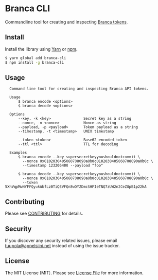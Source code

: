 #  Branca CLI

Commandline tool for creating and inspecting [Branca tokens](https://github.com/tuupola/branca-spec).

## Install

Install the library using [Yarn](https://yarnpkg.com/en/) or [npm](https://www.npmjs.com/).

``` bash
$ yarn global add branca-cli
$ npm install -g branca-cli
```

## Usage

```
  Command line tool for creating and inspecting Branca API tokens.

  Usage
      $ branca encode <options>
      $ branca decode <options>

  Options
      --key, -k <key>               Secret key as a string
      --nonce, -n <nonce>           Nonce as string
      --payload, -p <payload>       Token payload as a string
      --timestamp, -t <timestamp>   UNIX timestamp

      --token <token>               Base62 encoded token
      --ttl <ttl>                   TTL for decoding

  Examples
      $ branca encode --key supersecretkeyyoushouldnotcommit \
        --nonce 0x0102030405060708090a0b0c0102030405060708090a0b0c \
        --timestamp 123206400 --payload "foo"

      $ branca decode --key supersecretkeyyoushouldnotcommit \
        --nonce 0x0102030405060708090a0b0c0102030405060708090a0b0c \
        --token 5XhVqpMwNYFFQyukAbfLz0TiQEVFQn8wDYZDmcSHFIeTNQ7zUW2n2CeZUpB1p22hA
```

## Contributing

Please see [CONTRIBUTING](CONTRIBUTING.md) for details.

## Security

If you discover any security related issues, please email tuupola@appelsiini.net instead of using the issue tracker.

## License

The MIT License (MIT). Please see [License File](LICENSE.md) for more information.